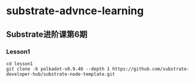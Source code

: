 # substrate-advnce-learning
## Substrate进阶课第6期
### Lesson1
```shell
cd lesson1
git clone -b polkadot-v0.9.40 --depth 1 https://github.com/substrate-developer-hub/substrate-node-template.git
```